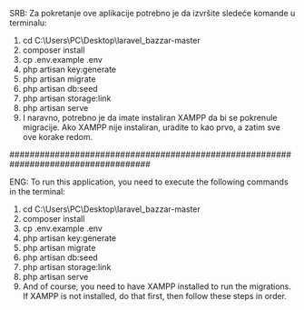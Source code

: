 SRB:
Za pokretanje ove aplikacije potrebno je da izvršite sledeće komande u terminalu:

1. cd C:\Users\PC\Desktop\laravel_bazzar-master
2. composer install
3. cp .env.example .env
4. php artisan key:generate
5. php artisan migrate
6. php artisan db:seed
7. php artisan storage:link
8. php artisan serve
9. I naravno, potrebno je da imate instaliran XAMPP da bi se pokrenule migracije. Ako XAMPP nije instaliran, uradite to kao prvo, a zatim sve ove korake redom.

####################################################################################

ENG:
To run this application, you need to execute the following commands in the terminal:

1. cd C:\Users\PC\Desktop\laravel_bazzar-master
2. composer install
3. cp .env.example .env
4. php artisan key:generate
5. php artisan migrate
6. php artisan db:seed
7. php artisan storage:link
8. php artisan serve
9. And of course, you need to have XAMPP installed to run the migrations. If XAMPP is not installed, do that first, then follow these steps in order.
